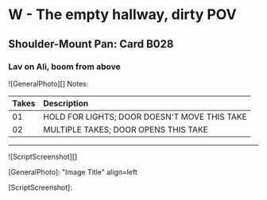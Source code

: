# W - The empty hallway, dirty POV

## Shoulder-Mount Pan: Card B028

### Lav on Ali, boom from above

![GeneralPhoto][]
Notes: 

| Takes | Description |
|:---|:----|
| 01 | HOLD FOR LIGHTS; DOOR DOESN'T MOVE THIS TAKE |
| 02 | MULTIPLE TAKES; DOOR OPENS THIS TAKE |

----

![ScriptScreenshot][]


[GeneralPhoto]:  "Image Title" align=left

[ScriptScreenshot]: 